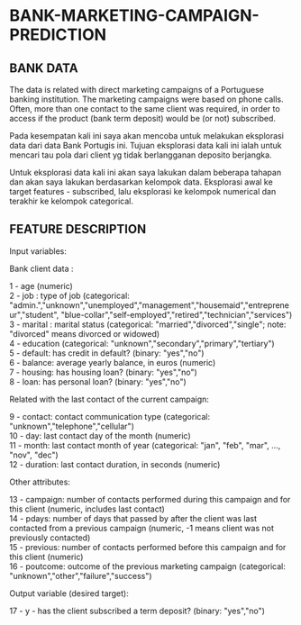 # BANK-MARKETING-CAMPAIGN-PREDICTION

## BANK DATA
The data is related with direct marketing campaigns of a Portuguese banking institution.
The marketing campaigns were based on phone calls. Often, more than one contact to the same client was required, in order to access if the product (bank term deposit) would be (or not) subscribed.

Pada kesempatan kali ini saya akan mencoba untuk melakukan eksplorasi data dari data Bank Portugis ini.
Tujuan eksplorasi data kali ini ialah untuk mencari tau pola dari client yg tidak berlangganan deposito berjangka.

Untuk eksplorasi data kali ini akan saya lakukan dalam beberapa tahapan dan akan saya lakukan berdasarkan kelompok data.
Eksplorasi awal ke target features - subscribed, lalu eksplorasi ke kelompok numerical dan terakhir ke kelompok categorical.

## FEATURE DESCRIPTION
Input variables:

Bank client data :

1 - age (numeric)<br>
2 - job : type of job (categorical: "admin.","unknown","unemployed","management","housemaid","entrepreneur","student",
                                   "blue-collar","self-employed","retired","technician","services") <br>
3 - marital : marital status (categorical: "married","divorced","single"; note: "divorced" means divorced or widowed)<br>
4 - education (categorical: "unknown","secondary","primary","tertiary")<br>
5 - default: has credit in default? (binary: "yes","no")<br>
6 - balance: average yearly balance, in euros (numeric)<br>
7 - housing: has housing loan? (binary: "yes","no")<br>
8 - loan: has personal loan? (binary: "yes","no")<br>

Related with the last contact of the current campaign:

9 - contact: contact communication type (categorical: "unknown","telephone","cellular")<br>
10 - day: last contact day of the month (numeric)<br>
11 - month: last contact month of year (categorical: "jan", "feb", "mar", ..., "nov", "dec")<br>
12 - duration: last contact duration, in seconds (numeric)<br>

Other attributes:

13 - campaign: number of contacts performed during this campaign and for this client (numeric, includes last contact)<br>
14 - pdays: number of days that passed by after the client was last contacted from a previous campaign (numeric, -1 means client was not previously contacted)<br>
15 - previous: number of contacts performed before this campaign and for this client (numeric)<br>
16 - poutcome: outcome of the previous marketing campaign (categorical: "unknown","other","failure","success")<br>

Output variable (desired target):

17 - y - has the client subscribed a term deposit? (binary: "yes","no")
